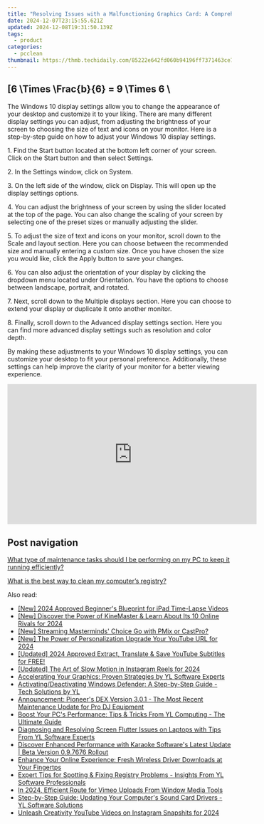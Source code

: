```yaml
---
title: "Resolving Issues with a Malfunctioning Graphics Card: A Comprehensive Guide by YL Computing"
date: 2024-12-07T23:15:55.621Z
updated: 2024-12-08T19:31:50.139Z
tags:
  - product
categories:
  - pcclean
thumbnail: https://thmb.techidaily.com/85222e642fd060b94196ff7371463ce7792d618f66f107a750ec12115071e0dc.jpg
---
```


## \[6 \Times \Frac{b}{6} = 9 \Times 6 \

The Windows 10 display settings allow you to change the appearance of your desktop and customize it to your liking. There are many different display settings you can adjust, from adjusting the brightness of your screen to choosing the size of text and icons on your monitor. Here is a step-by-step guide on how to adjust your Windows 10 display settings. 

1\. Find the Start button located at the bottom left corner of your screen. Click on the Start button and then select Settings.

2\. In the Settings window, click on System.

3\. On the left side of the window, click on Display. This will open up the display settings options. 

4\. You can adjust the brightness of your screen by using the slider located at the top of the page. You can also change the scaling of your screen by selecting one of the preset sizes or manually adjusting the slider.

5\. To adjust the size of text and icons on your monitor, scroll down to the Scale and layout section. Here you can choose between the recommended size and manually entering a custom size. Once you have chosen the size you would like, click the Apply button to save your changes.

6\. You can also adjust the orientation of your display by clicking the dropdown menu located under Orientation. You have the options to choose between landscape, portrait, and rotated.

7\. Next, scroll down to the Multiple displays section. Here you can choose to extend your display or duplicate it onto another monitor.

8\. Finally, scroll down to the Advanced display settings section. Here you can find more advanced display settings such as resolution and color depth. 

By making these adjustments to your Windows 10 display settings, you can customize your desktop to fit your personal preference. Additionally, these settings can help improve the clarity of your monitor for a better viewing experience.

<!-- affiliate ads begin -->
<iframe width="560" height="315" src="https://www.youtube.com/embed/cKRBWf1EDZo?si=CTNd4q450biit4eM" title="YouTube video player" frameborder="0" allow="accelerometer; autoplay; clipboard-write; encrypted-media; gyroscope; picture-in-picture; web-share" referrerpolicy="strict-origin-when-cross-origin" allowfullscreen></iframe>
<!-- affiliate ads end -->

## Post navigation

[What type of maintenance tasks should I be performing on my PC to keep it running efficiently?](https://tools.techidaily.com/pcclean/products/)

[What is the best way to clean my computer’s registry?](https://tools.techidaily.com/pcclean/products/)

<ins class="adsbygoogle"
     style="display:block"
     data-ad-format="autorelaxed"
     data-ad-client="ca-pub-7571918770474297"
     data-ad-slot="1223367746"></ins>

<ins class="adsbygoogle"
     style="display:block"
     data-ad-client="ca-pub-7571918770474297"
     data-ad-slot="8358498916"
     data-ad-format="auto"
     data-full-width-responsive="true"></ins>

<span class="atpl-alsoreadstyle">Also read:</span>
<div><ul>
<li><a href="https://digital-screen-recording.techidaily.com/new-2024-approved-beginners-blueprint-for-ipad-time-lapse-videos/"><u>[New] 2024 Approved Beginner's Blueprint for iPad Time-Lapse Videos</u></a></li>
<li><a href="https://fox-friendly.techidaily.com/new-discover-the-power-of-kinemaster-and-learn-about-its-10-online-rivals-for-2024/"><u>[New] Discover the Power of KineMaster & Learn About Its 10 Online Rivals for 2024</u></a></li>
<li><a href="https://fox-info.techidaily.com/new-streaming-masterminds-choice-go-with-pmix-or-castpro/"><u>[New] Streaming Masterminds' Choice Go with PMix or CastPro?</u></a></li>
<li><a href="https://youtube-webster.techidaily.com/he-power-of-personalization-upgrade-your-youtube-url-for-2024/"><u>[New] The Power of Personalization Upgrade Your YouTube URL for 2024</u></a></li>
<li><a href="https://youtube-data.techidaily.com/ed-2024-approved-extract-translate-and-save-youtube-subtitles-for-free/"><u>[Updated] 2024 Approved Extract, Translate & Save YouTube Subtitles for FREE!</u></a></li>
<li><a href="https://instagram-clips.techidaily.com/updated-the-art-of-slow-motion-in-instagram-reels-for-2024/"><u>[Updated] The Art of Slow Motion in Instagram Reels for 2024</u></a></li>
<li><a href="https://win-hot.techidaily.com/accelerating-your-graphics-proven-strategies-by-yl-software-experts/"><u>Accelerating Your Graphics: Proven Strategies by YL Software Experts</u></a></li>
<li><a href="https://win-hot.techidaily.com/activatingdeactivating-windows-defender-a-step-by-step-guide-tech-solutions-by-yl/"><u>Activating/Deactivating Windows Defender: A Step-by-Step Guide - Tech Solutions by YL</u></a></li>
<li><a href="https://win-hot.techidaily.com/announcement-pioneers-dex-version-301-the-most-recent-maintenance-update-for-pro-dj-equipment/"><u>Announcement: Pioneer's DEX Version 3.0.1 - The Most Recent Maintenance Update for Pro DJ Equipment</u></a></li>
<li><a href="https://win-hot.techidaily.com/boost-your-pcs-performance-tips-and-tricks-from-yl-computing-the-ultimate-guide/"><u>Boost Your PC's Performance: Tips & Tricks From YL Computing - The Ultimate Guide</u></a></li>
<li><a href="https://win-hot.techidaily.com/diagnosing-and-resolving-screen-flutter-issues-on-laptops-with-tips-from-yl-software-experts/"><u>Diagnosing and Resolving Screen Flutter Issues on Laptops with Tips From YL Software Experts</u></a></li>
<li><a href="https://win-hot.techidaily.com/discover-enhanced-performance-with-karaoke-softwares-latest-update-beta-version-097676-rollout/"><u>Discover Enhanced Performance with Karaoke Software's Latest Update | Beta Version 0.9.7676 Rollout</u></a></li>
<li><a href="https://hardware-help.techidaily.com/1722975477348-enhance-your-online-experience-fresh-wireless-driver-downloads-at-your-fingertps/"><u>Enhance Your Online Experience: Fresh Wireless Driver Downloads at Your Fingertps</u></a></li>
<li><a href="https://win-hot.techidaily.com/expert-tips-for-spotting-and-fixing-registry-problems-insights-from-yl-software-professionals/"><u>Expert Tips for Spotting & Fixing Registry Problems - Insights From YL Software Professionals</u></a></li>
<li><a href="https://vimeo-videos.techidaily.com/in-2024-efficient-route-for-vimeo-uploads-from-window-media-tools/"><u>In 2024, Efficient Route for Vimeo Uploads From Window Media Tools</u></a></li>
<li><a href="https://win-hot.techidaily.com/step-by-step-guide-updating-your-computers-sound-card-drivers-yl-software-solutions/"><u>Step-by-Step Guide: Updating Your Computer's Sound Card Drivers - YL Software Solutions</u></a></li>
<li><a href="https://instagram-videos.techidaily.com/unleash-creativity-youtube-videos-on-instagram-snapshits-for-2024/"><u>Unleash Creativity YouTube Videos on Instagram Snapshits for 2024</u></a></li>
</ul></div>

